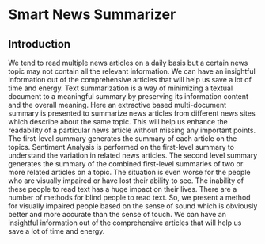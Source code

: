 # Smart News Summarizer

## Introduction
We tend to read multiple news articles on a daily basis but a certain news topic may not contain 
all the relevant information. We can have an insightful information out of the comprehensive 
articles that will help us save a lot of time and energy. Text summarization is a way of minimizing 
a textual document to a meaningful summary by preserving its information content and the overall 
meaning. Here an extractive based multi-document summary is presented to summarize news 
articles from different news sites which describe about the same topic. This will help us enhance 
the readability of a particular news article without missing any important points. The first-level 
summary generates the summary of each article on the topics. Sentiment Analysis is performed on 
the first-level summary to understand the variation in related news articles. The second level 
summary generates the summary of the combined first-level summaries of two or more related 
articles on a topic. The situation is even worse for the people who are visually impaired or have 
lost their ability to see. The inability of these people to read text has a huge impact on their lives. 
There are a number of methods for blind people to read text. So, we present a method for visually 
impaired people based on the sense of sound which is obviously better and more accurate than the 
sense of touch. We can have an insightful information out of the comprehensive articles that will 
help us save a lot of time and energy. 
